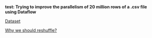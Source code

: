 **test: Trying to improve the parallelism of 20 million rows of a .csv file using Dataflow**

[Dataset](https://grouplens.org/datasets/movielens/20m/)

[Why we should reshuffle?](https://stackoverflow.com/questions/54121642/apache-beam-dataflow-reshuffle)
